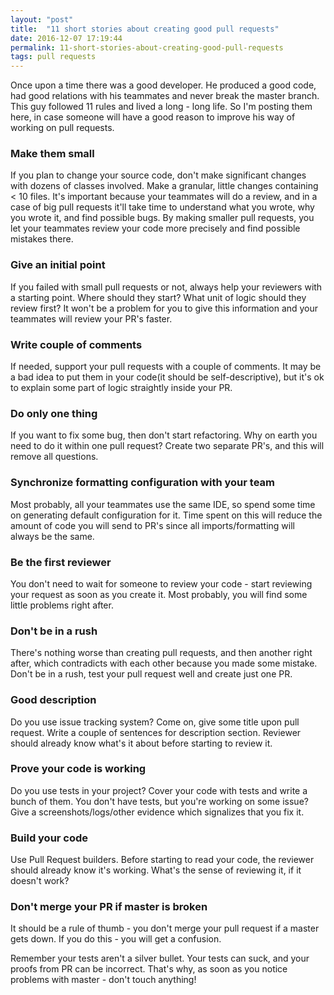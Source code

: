 ```yaml
---
layout: "post"
title:  "11 short stories about creating good pull requests"
date: 2016-12-07 17:19:44
permalink: 11-short-stories-about-creating-good-pull-requests
tags: pull requests
---
```



Once upon a time there was a good developer. He produced a good code, had good relations with his teammates and never break the master branch. This guy followed 11 rules and lived a long - long life. So I'm posting them here, in case someone will have a good reason to improve his way of working on pull requests.

### <a href="#makesmall" name="makesmall"><i class="fa fa-link anchor" aria-hidden="true"></i></a> Make them small

If you plan to change your source code, don't make significant changes with dozens of classes involved. Make a granular, little changes containing < 10 files. It's important because your teammates will do a review, and in a case of big pull requests it'll take time to understand what you wrote, why you wrote it, and find possible bugs. By making smaller pull requests, you let your teammates review your code more precisely and find possible mistakes there.

### <a href="#initialpoint" name="initialpoint"><i class="fa fa-link anchor" aria-hidden="true"></i></a> Give an initial point

If you failed with small pull requests or not, always help your reviewers with a starting point. Where should they start? What unit of logic should they review first? It won't be a problem for you to give this information and your teammates will review your PR's faster.

### <a href="#coupleofcomments" name="coupleofcomments"><i class="fa fa-link anchor" aria-hidden="true"></i></a> Write couple of comments 

If needed, support your pull requests with a couple of comments. It may be a bad idea to put them in your code(it should be self-descriptive), but it's ok to explain some part of logic straightly inside your PR.

### <a href="#doonething" name="doonething"><i class="fa fa-link anchor" aria-hidden="true"></i></a> Do only one thing

If you want to fix some bug, then don't start refactoring. Why on earth you need to do it within one pull request? Create two separate PR's, and this will remove all questions.

### <a href="#sync" name="sync"><i class="fa fa-link anchor" aria-hidden="true"></i></a> Synchronize formatting configuration with your team

Most probably, all your teammates use the same IDE, so spend some time on generating default configuration for it. Time spent on this will reduce the amount of code you will send to PR's since all imports/formatting will always be the same.

### <a href="#bethefirstreviewer" name="bethefirstreviewer"><i class="fa fa-link anchor" aria-hidden="true"></i></a> Be the first reviewer

You don't need to wait for someone to review your code - start reviewing your request as soon as you create it. Most probably, you will find some little problems right after.

### <a href="#dontbeinarush" name="dontbeinarush"><i class="fa fa-link anchor" aria-hidden="true"></i></a> Don't be in a rush

There's nothing worse than creating pull requests, and then another right after, which contradicts with each other because you made some mistake. Don't be in a rush, test your pull request well and create just one PR.

### <a href="#description" name="description"><i class="fa fa-link anchor" aria-hidden="true"></i></a> Good description

Do you use issue tracking system? Come on, give some title upon pull request. Write a couple of sentences for description section. Reviewer should already know what's it about before starting to review it.

### <a href="#proofs" name="proofs"><i class="fa fa-link anchor" aria-hidden="true"></i></a> Prove your code is working

Do you use tests in your project? Cover your code with tests and write a bunch of them. You don't have tests, but you're working on some issue? Give a screenshots/logs/other evidence which signalizes that you fix it.

### <a href="#useprbuilder" name="useprbuilder"><i class="fa fa-link anchor" aria-hidden="true"></i></a> Build your code

Use Pull Request builders. Before starting to read your code, the reviewer should already know it's working. What's the sense of reviewing it, if it doesn't work?

### <a href="#dontmerge" name="dontmerge"><i class="fa fa-link anchor" aria-hidden="true"></i></a> Don't merge your PR if master is broken

It should be a rule of thumb - you don't merge your pull request if a master gets down. If you do this - you will get a confusion.

Remember your tests aren't a silver bullet. Your tests can suck, and your proofs from PR can be incorrect. That's why, as soon as you notice problems with master - don't touch anything!





